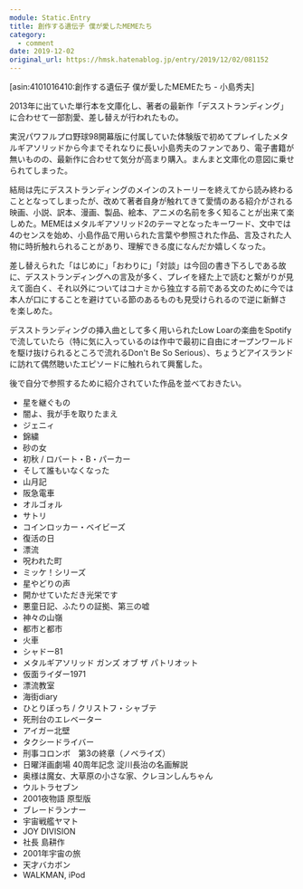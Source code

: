 ```yaml
---
module: Static.Entry
title: 創作する遺伝子 僕が愛したMEMEたち
category:
  - comment
date: 2019-12-02
original_url: https://hmsk.hatenablog.jp/entry/2019/12/02/081152
---
```


[asin:4101016410:創作する遺伝子 僕が愛したMEMEたち - 小島秀夫]

2013年に出ていた単行本を文庫化し、著者の最新作「デスストランディング」に合わせて一部割愛、差し替えが行われたもの。

実況パワフルプロ野球98開幕版に付属していた体験版で初めてプレイしたメタルギアソリッドから今までそれなりに長い小島秀夫のファンであり、電子書籍が無いものの、最新作に合わせて気分が高まり購入。まんまと文庫化の意図に乗せられてしまった。

結局は先にデスストランディングのメインのストーリーを終えてから読み終わることとなってしまったが、改めて著者自身が触れてきて愛情のある紹介がされる映画、小説、訳本、漫画、製品、絵本、アニメの名前を多く知ることが出来て楽しめた。MEMEはメタルギアソリッド2のテーマとなったキーワード、文中では4のセンスを始め、小島作品で用いられた言葉や参照された作品、言及された人物に時折触れられることがあり、理解できる度になんだか嬉しくなった。

差し替えられた「はじめに」「おわりに」「対談」は今回の書き下ろしである故に、デスストランディングへの言及が多く、プレイを経た上で読むと繋がりが見えて面白く、それ以外についてはコナミから独立する前である文のために今では本人が口にすることを避けている節のあるものも見受けられるので逆に新鮮さを楽しめた。

デスストランディングの挿入曲として多く用いられたLow Loarの楽曲をSpotifyで流していたら（特に気に入っているのは作中で最初に自由にオープンワールドを駆け抜けられるところで流れるDon't Be So Serious）、ちょうどアイスランドに訪れて偶然聴いたエピソードに触れられて興奮した。

後で自分で参照するために紹介されていた作品を並べておきたい。

- 星を継ぐもの
- 闇よ、我が手を取りたまえ
- ジェニィ
- 錦繍
- 砂の女
- 初秋 / ロバート・B・パーカー
- そして誰もいなくなった
- 山月記
- 阪急電車
- オルゴォル
- サトリ
- コインロッカー・ベイビーズ
- 復活の日
- 漂流
- 呪われた町
- ミッケ！シリーズ
- 星やどりの声
- 開かせていただき光栄です
- 悪童日記、ふたりの証拠、第三の嘘
- 神々の山嶺
- 都市と都市
- 火車
- シャドー81
- メタルギアソリッド ガンズ オブ ザ パトリオット
- 仮面ライダー1971
- 漂流教室
- 海街diary
- ひとりぼっち / クリストフ・シャブテ
- 死刑台のエレベーター
- アイガー北壁
- タクシードライバー
- 刑事コロンボ　第3の終章（ノベライズ）
- 日曜洋画劇場 40周年記念 淀川長治の名画解説
- 奥様は魔女、大草原の小さな家、クレヨンしんちゃん
- ウルトラセブン
- 2001夜物語 原型版
- ブレードランナー
- 宇宙戦艦ヤマト
- JOY DIVISION
- 社長 島耕作
- 2001年宇宙の旅
- 天才バカボン
- WALKMAN, iPod

